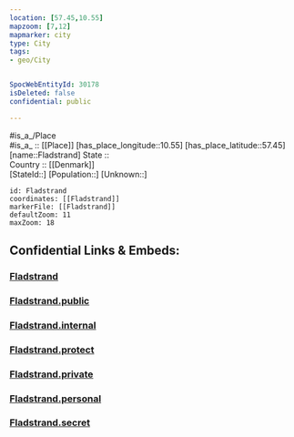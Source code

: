 ```yaml
---
location: [57.45,10.55] 
mapzoom: [7,12] 
mapmarker: city 
type: City
tags:
- geo/City


SpocWebEntityId: 30178
isDeleted: false
confidential: public

---
```

#is_a_/Place  
#is_a_ :: [[Place]] 
[has_place_longitude::10.55] 
[has_place_latitude::57.45] 
[name::Fladstrand] 
State ::  
Country :: [[Denmark]]  
[StateId::] 
[Population::] 
[Unknown::] 


```leaflet
id: Fladstrand
coordinates: [[Fladstrand]] 
markerFile: [[Fladstrand]] 
defaultZoom: 11 
maxZoom: 18
```


## Confidential Links & Embeds: 

### [Fladstrand](/_Standards/Earth/Continent/Europe/Europe~North/Denmark/City/Fladstrand.md) 

### [Fladstrand.public](/_public/Earth/Continent/Europe/Europe~North/Denmark/City/Fladstrand.public.md) 

### [Fladstrand.internal](/_internal/Earth/Continent/Europe/Europe~North/Denmark/City/Fladstrand.internal.md) 

### [Fladstrand.protect](/_protect/Earth/Continent/Europe/Europe~North/Denmark/City/Fladstrand.protect.md) 

### [Fladstrand.private](/_private/Earth/Continent/Europe/Europe~North/Denmark/City/Fladstrand.private.md) 

### [Fladstrand.personal](/_personal/Earth/Continent/Europe/Europe~North/Denmark/City/Fladstrand.personal.md) 

### [Fladstrand.secret](/_secret/Earth/Continent/Europe/Europe~North/Denmark/City/Fladstrand.secret.md)

